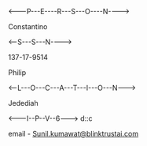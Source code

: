 <---P---E----R---S---O----N---->

Constantino

<--S---S---N---->

137-17-9514




Philip



<--L---O---C---A---T---I---O---N--->

Jedediah

<---I--P--V--6--->
d::c

email - Sunil.kumawat@blinktrustai.com


